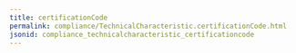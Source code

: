 ```yaml
---
title: certificationCode
permalink: compliance/TechnicalCharacteristic.certificationCode.html
jsonid: compliance_technicalcharacteristic_certificationcode
---
```

